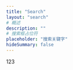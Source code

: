 ```yaml
---
title: "Search"
layout: "search"
# 概述
description: ""
# 搜索框占位符
placeholder: "搜索关键字"
hideSummary: false
---
```

123
